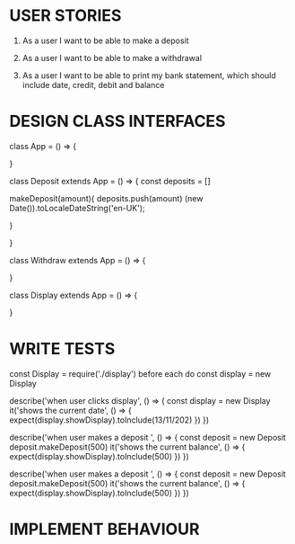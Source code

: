 # USER STORIES

1. As a user I want to be able to make a deposit

2. As a user I want to be able to make a withdrawal

3. As a user I want to be able to print my bank statement, which should include date, credit, debit and balance

# DESIGN CLASS INTERFACES

class App = () => {

}

class Deposit extends App = () => {
const deposits = []

makeDeposit(amount){
deposits.push(amount)
(new Date()).toLocaleDateString('en-UK');

}

}

class Withdraw extends App = () => {

}

class Display extends App = () => {

}

# WRITE TESTS

const Display = require('./display')
before each do
const display = new Display

describe('when user clicks display', () => {
const display = new Display
it('shows the current date', () => {
expect(display.showDisplay).toInclude(13/11/202) })
})

describe('when user makes a deposit ', () => {
const deposit = new Deposit
deposit.makeDeposit(500)
it('shows the current balance', () => {
expect(display.showDisplay).toInclude(500) })
})

describe('when user makes a deposit ', () => {
const deposit = new Deposit
deposit.makeDeposit(500)
it('shows the current balance', () => {
expect(display.showDisplay).toInclude(500) })
})

# IMPLEMENT BEHAVIOUR
